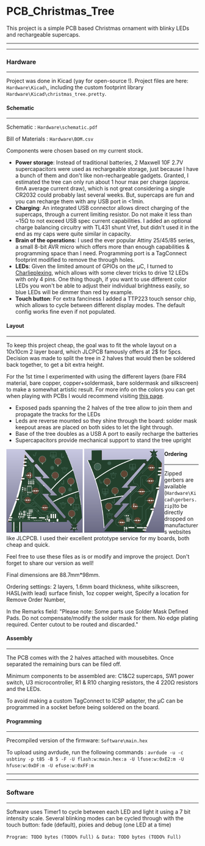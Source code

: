 # PCB_Christmas_Tree
This project is a simple PCB based Christmas ornament with blinky LEDs and rechargeable supercaps.

---
---

### Hardware

---

Project was done in Kicad (yay for open-source !). Project files are here: ```Hardware\Kicad\```, including the custom footprint library ```Hardware\Kicad\christmas_tree.pretty```.


#### Schematic

---

Schematic : ```Hardware\schematic.pdf```

Bill of Materials : ```Hardware\BOM.csv```

Components were chosen based on my current stock. 
* **Power storage**: Instead of traditional batteries, 2 Maxwell 10F 2.7V supercapacitors were used as rechargeable storage, just because I have a bunch of them and don't like non-rechargeable gadgets. Granted, I estimated the tree can only run about 1 hour max per charge (approx. 6mA average current draw), which is not great considering a single CR2032 could probably last several weeks. But, supercaps are fun and you can recharge them with any USB port in <1min.
* **Charging**: An integrated USB connector allows direct charging of the supercaps, through a current limiting resistor. Do not make it less than ~15Ω to not exceed USB spec current capabilities. I added an optional charge balancing circuitry with TL431 shunt Vref, but didn't used it in the end as my caps were quite similar in capacity.
* **Brain of the operations**: I used the ever popular Attiny 25/45/85 series, a small 8-bit AVR micro which offers more than enough capabilities & programming space than I need. Programming port is a TagConnect footprint modified to remove the through holes.
* **LEDs**: Given the limited amount of GPIOs on the µC, I turned to [Charlieplexing](https://en.wikipedia.org/wiki/Charlieplexing), which allows with some clever tricks to drive 12 LEDs with only 4 pins. One thing though, if you want to use different color LEDs you won't be able to adjust their individual brightness easily, so blue LEDs will be dimmer than red by example.
* **Touch button**: For extra fanciness I added a TTP223 touch sensor chip, which allows to cycle between different display modes. The default config works fine even if not populated.


#### Layout

---

To keep this project cheap, the goal was to fit the whole layout on a 10x10cm 2 layer board, which JLCPCB famously offers at 2$ for 5pcs. Decision was made to split the tree in 2 halves that would then be soldered back together, to get a bit extra height. 

For the 1st time I experimented with using the different layers (bare FR4 material, bare copper, copper+soldermask, bare soldermask and silkscreen) to make a somewhat artistic result. For more info on the colors you can get when playing with PCBs I would recommend visiting [this page](https://github.com/Hanqaqa/PCB_Color_Palette).

- Exposed pads spanning the 2 halves of the tree allow to join them and propagate the tracks for the LEDs
- Leds are reverse mounted so they shine through the board: solder mask keepout areas are placed on both sides to let the light through.
- Base of the tree doubles as a USB A port to easily recharge the batteries
- Supercapacitors provide mechanical support to stand the tree upright

<div style="float:left;"> 
    <img src="img/3Dview_front.png" width="200" alt="PCB 3D view front" text-align: left/>
    <img src="img/3Dview_back.png" width="210" alt="PCB 3D view back" text-align: right/>
</div> 


#### Ordering

---

Zipped gerbers are available (```Hardware\Kicad\gerbers.zip```)to be directly dropped on manufacturers websites like JLCPCB. I used their excellent prototype service for my boards, both cheap and quick.

Feel free to use these files as is or modify and improve the project. Don't forget to share our version as well!

Final dimensions are 88.7mm*98mm.

Ordering settings: 2 layers, 1.6mm board thickness, white silkscreen, HASL(with lead) surface finish, 1oz copper weight, Specify a location for Remove Order Number,

In the Remarks field: "Please note: Some parts use Solder Mask Defined Pads. Do not compensate/modify the solder mask for them. No edge plating required. Center cutout to be routed and discarded."

#### Assembly

---

The PCB comes with the 2 halves attached with mousebites. Once separated the remaining burs can be filed off.

Minimum components to be assembled are: C1&C2 supercaps, SW1 power switch, U3 microcontroller, R1 & R10 charging resistors, the 4 220Ω resistors and the LEDs.

To avoid making a custom TagConnect to ICSP adapter, the µC can be programmed in a socket before being soldered on the board.


#### Programming

---

Precompiled version of the firmware: ```Software\main.hex```

To upload using avrdude, run the following commands : `avrdude -u -c usbtiny -p t85 -B 5 -F -U flash:w:main.hex:a -U lfuse:w:0xE2:m -U hfuse:w:0xDF:m -U efuse:w:0xFF:m`

---
---

### Software

---

Software uses Timer1 to cycle between each LED and light it using a 7 bit intensity scale. Several blinking modes can be cycled through with the touch button: fade (default), pixies and debug (one LED at a time)

```Program: TODO bytes (TODO% Full) & Data: TODO bytes (TODO% Full)```

